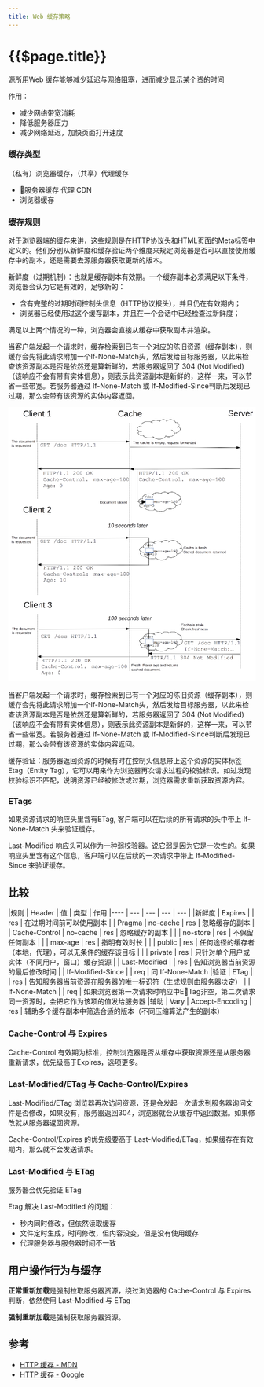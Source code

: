 ```yaml
---
title: Web 缓存策略
---
```


# {{$page.title}}

源所用Web 缓存能够减少延迟与网络阻塞，进而减少显示某个资的时间

作用：
+ 减少网络带宽消耗
+ 降低服务器压力
+ 减少网络延迟，加快页面打开速度

### 缓存类型

（私有）浏览器缓存，（共享）代理缓存

+ 服务器缓存 代理 CDN
+ 浏览器缓存

### 缓存规则

对于浏览器端的缓存来讲，这些规则是在HTTP协议头和HTML页面的Meta标签中定义的。他们分别从新鲜度和缓存验证两个维度来规定浏览器是否可以直接使用缓存中的副本，还是需要去源服务器获取更新的版本。

新鲜度（过期机制）：也就是缓存副本有效期。一个缓存副本必须满足以下条件，浏览器会认为它是有效的，足够新的：

+ 含有完整的过期时间控制头信息（HTTP协议报头），并且仍在有效期内；
+ 浏览器已经使用过这个缓存副本，并且在一个会话中已经检查过新鲜度；

满足以上两个情况的一种，浏览器会直接从缓存中获取副本并渲染。

当客户端发起一个请求时，缓存检索到已有一个对应的陈旧资源（缓存副本），则缓存会先将此请求附加一个If-None-Match头，然后发给目标服务器，以此来检查该资源副本是否是依然还是算新鲜的，若服务器返回了 304 (Not Modified)（该响应不会有带有实体信息），则表示此资源副本是新鲜的，这样一来，可以节省一些带宽。若服务器通过 If-None-Match 或 If-Modified-Since判断后发现已过期，那么会带有该资源的实体内容返回。

![新鲜度检查](./HTTPStaleness.png)

当客户端发起一个请求时，缓存检索到已有一个对应的陈旧资源（缓存副本），则缓存会先将此请求附加一个If-None-Match头，然后发给目标服务器，以此来检查该资源副本是否是依然还是算新鲜的，若服务器返回了 304 (Not Modified)（该响应不会有带有实体信息），则表示此资源副本是新鲜的，这样一来，可以节省一些带宽。若服务器通过 If-None-Match 或 If-Modified-Since判断后发现已过期，那么会带有该资源的实体内容返回。

缓存验证：服务器返回资源的时候有时在控制头信息带上这个资源的实体标签Etag（Entity Tag），它可以用来作为浏览器再次请求过程的校验标识。如过发现校验标识不匹配，说明资源已经被修改或过期，浏览器需求重新获取资源内容。

### ETags

如果资源请求的响应头里含有ETag, 客户端可以在后续的所有请求的头中带上 If-None-Match 头来验证缓存。

Last-Modified 响应头可以作为一种弱校验器。说它弱是因为它是一次性的。如果响应头里含有这个信息，客户端可以在后续的一次请求中带上 If-Modified-Since 来验证缓存。


## 比较

|规则 | Header | 值 | 类型 | 作用 |---- | --- | --- | --- | --- |
|新鲜度 | Expires | | res | 在过期时间前可以使用副本
|    | Pragma | no-cache | res | 忽略缓存的副本
|    | Cache-Control | no-cache | res | 忽略缓存的副本
|    |  | no-store | res | 不保留任何副本
|    |  | max-age | res | 指明有效时长
|    |  | public | res | 任何途径的缓存者（本地，代理），可以无条件的缓存该目标
|    |  | private | res | 只针对单个用户或实体（不同用户，窗口）缓存资源
|    | Last-Modified | | res | 告知浏览器当前资源的最后修改时间
|    | If-Modified-Since | | req | 同 If-None-Match
|验证 | ETag | | res | 告知服务器当前资源在服务器的唯一标识符（生成规则由服务器决定）
|    | If-None-Match | | req | 如果浏览器第一次请求时响应中ETag非空，第二次请求同一资源时，会把它作为该项的值发给服务器
|辅助 | Vary | Accept-Encoding | res | 辅助多个缓存副本中筛选合适的版本（不同压缩算法产生的副本）

### Cache-Control 与 Expires

Cache-Control 有效期为标准，控制浏览器是否从缓存中获取资源还是从服务器重新请求，优先级高于Expires，选项更多。

### Last-Modified/ETag 与 Cache-Control/Expires

Last-Modified/ETag 浏览器再次访问资源，还是会发起一次请求到服务器询问文件是否修改，如果没有，服务器返回304，浏览器就会从缓存中返回数据。如果修改就从服务器返回资源。

Cache-Control/Expires 的优先级要高于 Last-Modified/ETag，如果缓存在有效期内，那么就不会发送请求。

### Last-Modified 与 ETag

服务器会优先验证 ETag

Etag 解决 Last-Modified 的问题：
+ 秒内同时修改，但依然读取缓存
+ 文件定时生成，时间修改，但内容没变，但是没有使用缓存
+ 代理服务器与服务器时间不一致

## 用户操作行为与缓存

**正常重新加载**是强制拉取服务器资源，绕过浏览器的 Cache-Control 与 Expires 判断，依然使用 Last-Modified 与 ETag

**强制重新加载**是强制获取服务器资源。




## 参考
+ [HTTP 缓存 - MDN](https://developer.mozilla.org/zh-CN/docs/Web/HTTP/Caching_FAQ)
+ [HTTP 缓存 - Google](https://developers.google.com/web/fundamentals/performance/optimizing-content-efficiency/http-caching?hl=zh-cn#cache-control_1)

